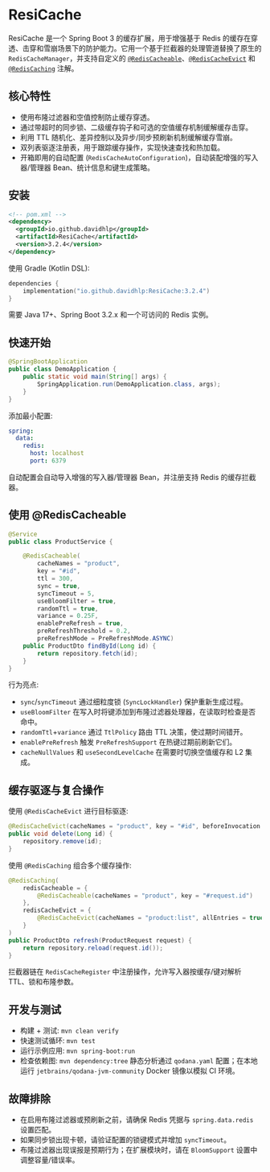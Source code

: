 # ResiCache

ResiCache 是一个 Spring Boot 3 的缓存扩展，用于增强基于 Redis 的缓存在穿透、击穿和雪崩场景下的防护能力。它用一个基于拦截器的处理管道替换了原生的 `RedisCacheManager`，并支持自定义的 [`@RedisCacheable`](src/main/java/io/github/davidhlp/spring/cache/redis/annotation/RedisCacheable.java)、[`@RedisCacheEvict`](src/main/java/io/github/davidhlp/spring/cache/redis/annotation/RedisCacheEvict.java) 和 [`@RedisCaching`](src/main/java/io/github/davidhlp/spring/cache/redis/annotation/RedisCaching.java) 注解。

## 核心特性
- 使用布隆过滤器和空值控制防止缓存穿透。
- 通过带超时的同步锁、二级缓存钩子和可选的空值缓存机制缓解缓存击穿。
- 利用 TTL 随机化、差异控制以及异步/同步预刷新机制缓解缓存雪崩。
- 双列表驱逐注册表，用于跟踪缓存操作，实现快速查找和热加载。
- 开箱即用的自动配置 (`RedisCacheAutoConfiguration`)，自动装配增强的写入器/管理器 Bean、统计信息和键生成策略。

## 安装
```xml
<!-- pom.xml -->
<dependency>
  <groupId>io.github.davidhlp</groupId>
  <artifactId>ResiCache</artifactId>
  <version>3.2.4</version>
</dependency>
```
使用 Gradle (Kotlin DSL):
```kotlin
dependencies {
    implementation("io.github.davidhlp:ResiCache:3.2.4")
}
```
需要 Java 17+、Spring Boot 3.2.x 和一个可访问的 Redis 实例。

## 快速开始
```java
@SpringBootApplication
public class DemoApplication {
    public static void main(String[] args) {
        SpringApplication.run(DemoApplication.class, args);
    }
}
```
添加最小配置:
```yaml
spring:
  data:
    redis:
      host: localhost
      port: 6379
```
自动配置会自动导入增强的写入器/管理器 Bean，并注册支持 Redis 的缓存拦截器。

## 使用 @RedisCacheable
```java
@Service
public class ProductService {

    @RedisCacheable(
        cacheNames = "product",
        key = "#id",
        ttl = 300,
        sync = true,
        syncTimeout = 5,
        useBloomFilter = true,
        randomTtl = true,
        variance = 0.25F,
        enablePreRefresh = true,
        preRefreshThreshold = 0.2,
        preRefreshMode = PreRefreshMode.ASYNC)
    public ProductDto findById(Long id) {
        return repository.fetch(id);
    }
}
```
行为亮点:
- `sync`/`syncTimeout` 通过细粒度锁 (`SyncLockHandler`) 保护重新生成过程。
- `useBloomFilter` 在写入时将键添加到布隆过滤器处理器，在读取时检查是否命中。
- `randomTtl`+`variance` 通过 `TtlPolicy` 路由 TTL 决策，使过期时间错开。
- `enablePreRefresh` 触发 `PreRefreshSupport` 在热键过期前刷新它们。
- `cacheNullValues` 和 `useSecondLevelCache` 在需要时切换空值缓存和 L2 集成。

## 缓存驱逐与复合操作
使用 `@RedisCacheEvict` 进行目标驱逐:
```java
@RedisCacheEvict(cacheNames = "product", key = "#id", beforeInvocation = true)
public void delete(Long id) {
    repository.remove(id);
}
```
使用 `@RedisCaching` 组合多个缓存操作:
```java
@RedisCaching(
    redisCacheable = {
        @RedisCacheable(cacheNames = "product", key = "#request.id")
    },
    redisCacheEvict = {
        @RedisCacheEvict(cacheNames = "product:list", allEntries = true)
    }
)
public ProductDto refresh(ProductRequest request) {
    return repository.reload(request.id());
}
```
拦截器链在 `RedisCacheRegister` 中注册操作，允许写入器按缓存/键对解析 TTL、锁和布隆参数。

## 开发与测试
- 构建 + 测试: `mvn clean verify`
- 快速测试循环: `mvn test`
- 运行示例应用: `mvn spring-boot:run`
- 检查依赖图: `mvn dependency:tree`
  静态分析通过 `qodana.yaml` 配置；在本地运行 `jetbrains/qodana-jvm-community` Docker 镜像以模拟 CI 环境。

## 故障排除
- 在启用布隆过滤器或预刷新之前，请确保 Redis 凭据与 `spring.data.redis` 设置匹配。
- 如果同步锁出现卡顿，请验证配置的锁键模式并增加 `syncTimeout`。
- 布隆过滤器出现误报是预期行为；在扩展模块时，请在 `BloomSupport` 设置中调整容量/错误率。
